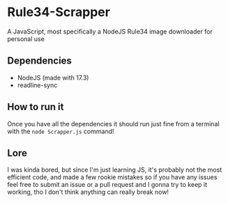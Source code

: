 # Rule34-Scrapper
A JavaScript, most specifically a NodeJS Rule34 image downloader for personal use

## Dependencies
- NodeJS (made with 17.3)
- readline-sync

## How to run it
Once you have all the dependencies it should run just fine from a terminal with the ```node Scrapper.js``` command!

## Lore
I was kinda bored, but since I'm just learning JS, it's probably not the most efficient code, and made a few rookie mistakes so if you have any issues feel free to submit an issue or a pull request and I gonna try to keep it working, tho I don't think anything can really break now!

